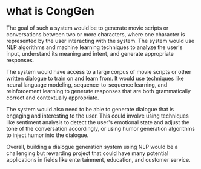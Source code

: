 # what is CongGen
The goal of such a system would be to generate movie scripts or conversations between two or more characters, where one character is represented by the user interacting with the system. The system would use NLP algorithms and machine learning techniques to analyze the user's input, understand its meaning and intent, and generate appropriate responses.

The system would have access to a large corpus of movie scripts or other written dialogue to train on and learn from. It would use techniques like neural language modeling, sequence-to-sequence learning, and reinforcement learning to generate responses that are both grammatically correct and contextually appropriate.

The system would also need to be able to generate dialogue that is engaging and interesting to the user. This could involve using techniques like sentiment analysis to detect the user's emotional state and adjust the tone of the conversation accordingly, or using humor generation algorithms to inject humor into the dialogue.

Overall, building a dialogue generation system using NLP would be a challenging but rewarding project that could have many potential applications in fields like entertainment, education, and customer service.

